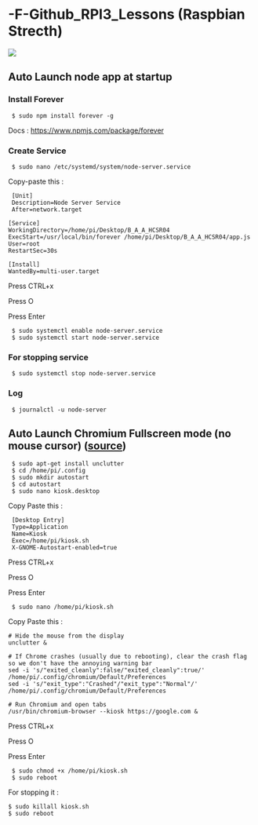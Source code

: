 # -F-Github_RPI3_Lessons (Raspbian Strecth)

<img src="https://www.raspberrypi.org/app/uploads/2017/05/Raspberry-Pi-3-Ports-1-150x150.jpg">

## Auto Launch node app at startup

### Install Forever

     $ sudo npm install forever -g
     
Docs : https://www.npmjs.com/package/forever
     
### Create Service

     $ sudo nano /etc/systemd/system/node-server.service

Copy-paste this :

     [Unit]
     Description=Node Server Service
     After=network.target

    [Service]
    WorkingDirectory=/home/pi/Desktop/B_A_A_HCSR04
    ExecStart=/usr/local/bin/forever /home/pi/Desktop/B_A_A_HCSR04/app.js
    User=root
    RestartSec=30s

    [Install]
    WantedBy=multi-user.target

Press CTRL+x

Press O

Press Enter

     $ sudo systemctl enable node-server.service
     $ sudo systemctl start node-server.service

### For stopping service

     $ sudo systemctl stop node-server.service
     
### Log

     $ journalctl -u node-server
     
     

## Auto Launch Chromium Fullscreen mode (no mouse cursor) (<a href="https://obrienlabs.net/setup-raspberry-pi-kiosk-chromium/">source</a>)
     $ sudo apt-get install unclutter
     $ cd /home/pi/.config
     $ sudo mkdir autostart
     $ cd autostart
     $ sudo nano kiosk.desktop
     
Copy Paste this :

     [Desktop Entry]
     Type=Application
     Name=Kiosk
     Exec=/home/pi/kiosk.sh
     X-GNOME-Autostart-enabled=true

Press CTRL+x

Press O

Press Enter

     $ sudo nano /home/pi/kiosk.sh

Copy Paste this :

    # Hide the mouse from the display
    unclutter &
 
    # If Chrome crashes (usually due to rebooting), clear the crash flag so we don't have the annoying warning bar
    sed -i 's/"exited_cleanly":false/"exited_cleanly":true/' /home/pi/.config/chromium/Default/Preferences
    sed -i 's/"exit_type":"Crashed"/"exit_type":"Normal"/' /home/pi/.config/chromium/Default/Preferences
 
    # Run Chromium and open tabs
    /usr/bin/chromium-browser --kiosk https://google.com &
    
Press CTRL+x

Press O

Press Enter

     $ sudo chmod +x /home/pi/kiosk.sh
     $ sudo reboot
     
For stopping it :

    $ sudo killall kiosk.sh
    $ sudo reboot
     
